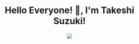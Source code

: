 <h1 align="center">Hello Everyone! 👋, I'm Takeshi Suzuki!</h1>
<h3 align="center">
  <a href="https://git.io/typing-svg">
    <img src="https://readme-typing-svg.herokuapp.com?center=true&lines=A+Passionate+Fullstack+Engineer!;Learn+Fast,+Dig+Deep,+See+Farther!" />
  </a>
</h3>

